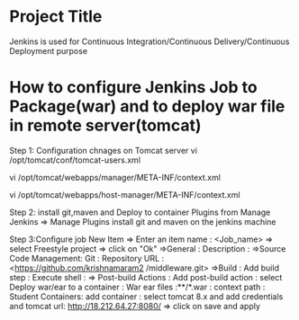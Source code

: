# Project Title
Jenkins is used for Continuous Integration/Continuous Delivery/Continuous Deployment purpose

# How to configure Jenkins Job to Package(war) and to deploy war file in remote server(tomcat)
Step 1: Configuration chnages on Tomcat server
vi /opt/tomcat/conf/tomcat-users.xml
<role rolename="manager-script"/>
<role rolename="manager-gui"/>
<role rolename="admin-gui"/>
<user username="admin" password="admin_123" roles="manager-gui"/>
<user username="admin" password="admin_123" roles="admin-gui"/>
 <user username="admin" password="admin_123" roles="manager-script" />

vi /opt/tomcat/webapps/manager/META-INF/context.xml 
<!--  <Valve className="org.apache.catalina.valves.RemoteAddrValve"
         allow="127\.\d+\.\d+\.\d+|::1|0:0:0:0:0:0:0:1" /> -->

 vi /opt/tomcat/webapps/host-manager/META-INF/context.xml
<!--  <Valve className="org.apache.catalina.valves.RemoteAddrValve"
         allow="127\.\d+\.\d+\.\d+|::1|0:0:0:0:0:0:0:1" /> -->
         
         
 Step 2: install git,maven and Deploy to container Plugins from Manage Jenkins => Manage Plugins
 install git and maven on the jenkins machine
 
 Step 3:Configure job
 New Item => Enter an item name : <Job_name> => select Freestyle project => click on "Ok"
=>General : Description : <this is my first jenkins job> =>Source Code Management:  Git : Repository URL : <https://github.com/krishnamaram2                                                                                                                                          /middleware.git>
  =>Build : Add build step : Execute shell : <mvn package>  => Post-build Actions : Add post-build action : select Deploy war/ear to a container : War ear files :**/*.war  : context path : Student 
  Containers: add container : select tomcat 8.x and add credentials and tomcat url: http://18.212.64.27:8080/ => click on save and apply
